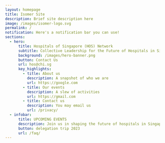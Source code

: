 ```yaml
---
layout: homepage
title: Isomer Site
description: Brief site description here
image: /images/isomer-logo.svg
permalink: /
notification: Here's a notification bar you can use!
sections:
  - hero:
      title: Hospitals of Singapore (HOS) Network
      subtitle: Collective Leadership for the Future of Hospitals in Singapore
      background: /images/hero-banner.png
      button: Contact Us
      url: hos@chi.sg
      key_highlights:
        - title: About us
          description: A snapshot of who we are
          url: https://google.com
        - title: Our events
          description: A slew of activities
          url: https://gmail.com
        - title: Contact us
          description: You may email us
          url: /privacy/
  - infobar:
      title: UPCOMING EVENTS
      description: Join us in shaping the future of hospitals in Singapore
      button: delegation trip 2023
      url: /faq/
---
```

